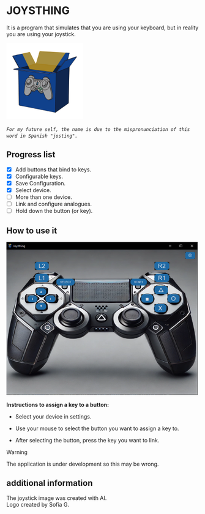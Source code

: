 # JOYSTHING
It is a program that simulates that you are using your keyboard, but in reality you are using your joystick.

<img src="assets/img/logo.png" alt="Logo" width="200" height="200">


*`For my future self, the name is due to the mispronunciation of this word in Spanish "josting".`*

## Progress list
- [X] Add buttons that bind to keys.
- [X] Configurable keys.
- [X] Save Configuration.
- [X] Select device.
- [ ] More than one device.
- [ ] Link and configure analogues.
- [ ] Hold down the button (or key).
## How to use it
<img src="assets/img/interfaz-started.png" alt="Logo" width="500" height="400">

__Instructions to assign a key to a button:__

+ Select your device in settings.

+ Use your mouse to select the button you want to assign a key to.

+ After selecting the button, press the key you want to link.

> [!WARNING]  
> The application is under development so this may be wrong.


## additional information
The joystick image was created with AI.  
Logo created by Sofia G.
